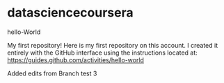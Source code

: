 # datasciencecoursera
hello-World

My first repository!
Here is my first repository on this account.
I created it entirely with the GitHub interface using the instructions located at:
https://guides.github.com/activities/hello-world

Added edits from Branch test 3
